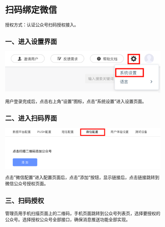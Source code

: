 # 扫码绑定微信

授权方式：认证公众号扫码授权接入。

## 一、进入设置界面

![&#x7B2C;&#x4E00;&#x6B65;&#xFF1A;&#x8FDB;&#x5165;&#x8BBE;&#x7F6E;&#x754C;&#x9762;](.gitbook/assets/she-zhi-jie-mian-.png)

用户登录完成后，点击右上角“设置”图标，点击“系统设置”进入设置页面。

## 二、进入扫码界面

![&#x7B2C;&#x4E8C;&#x6B65;&#xFF1A;&#x8FDB;&#x5165;&#x626B;&#x7801;&#x754C;&#x9762;](.gitbook/assets/sao-ma-jie-mian-.png)

点击”微信配置“进入配置页面后，点击”添加“按钮，显示链接后，点击链接跳转到微信公众号授权页面。

## 三、扫码授权

管理员用手机扫描页面上的二维码，手机页面跳转到公众号列表页，选择要授权的公众号。选择授权公众号全部接口，确保消息推送功能全部实现。



